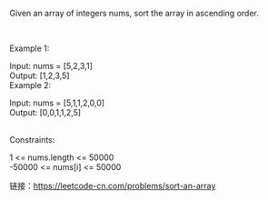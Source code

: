Given an array of integers nums, sort the array in ascending order.  

 

Example 1:  

Input: nums = [5,2,3,1]  
Output: [1,2,3,5]  
Example 2:  

Input: nums = [5,1,1,2,0,0]  
Output: [0,0,1,1,2,5]  
 

Constraints:  

1 <= nums.length <= 50000  
-50000 <= nums[i] <= 50000  

链接：https://leetcode-cn.com/problems/sort-an-array